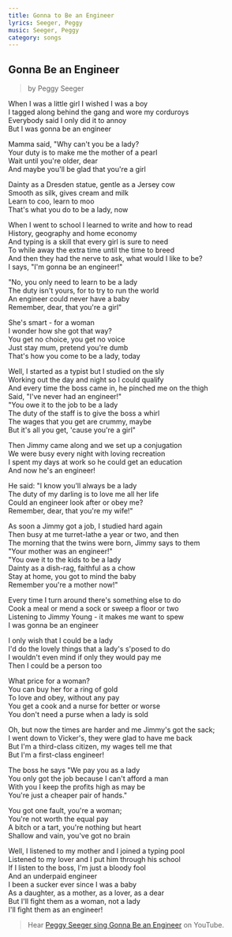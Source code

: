 ```yaml
---
title: Gonna to Be an Engineer
lyrics: Seeger, Peggy
music: Seeger, Peggy
category: songs
---
```


## Gonna Be an Engineer

> by Peggy Seeger

When I was a little girl I wished I was a boy  
I tagged along behind the gang and wore my corduroys  
Everybody said I only did it to annoy  
But I was gonna be an engineer

Mamma said, "Why can't you be a lady?  
Your duty is to make me the mother of a pearl  
Wait until you're older, dear  
And maybe you'll be glad that you're a girl

Dainty as a Dresden statue, gentle as a Jersey cow  
Smooth as silk, gives cream and milk  
Learn to coo, learn to moo  
That's what you do to be a lady, now

When I went to school I learned to write and how to read  
History, geography and home economy  
And typing is a skill that every girl is sure to need  
To while away the extra time until the time to breed  
And then they had the nerve to ask, what would I like to be?  
I says, "I'm gonna be an engineer!"

"No, you only need to learn to be a lady  
The duty isn't yours, for to try to run the world  
An engineer could never have a baby  
Remember, dear, that you're a girl"

She's smart - for a woman  
I wonder how she got that way?  
You get no choice, you get no voice  
Just stay mum, pretend you're dumb  
That's how you come to be a lady, today

Well, I started as a typist but I studied on the sly  
Working out the day and night so I could qualify  
And every time the boss came in, he pinched me on the thigh  
Said, "I've never had an engineer!"  
"You owe it to the job to be a lady  
The duty of the staff is to give the boss a whirl  
The wages that you get are crummy, maybe  
But it's all you get, 'cause you're a girl"

Then Jimmy came along and we set up a conjugation  
We were busy every night with loving recreation  
I spent my days at work so he could get an education  
And now he's an engineer!

He said: "I know you'll always be a lady  
The duty of my darling is to love me all her life  
Could an engineer look after or obey me?  
Remember, dear, that you're my wife!"

As soon a Jimmy got a job, I studied hard again  
Then busy at me turret-lathe a year or two, and then  
The morning that the twins were born, Jimmy says to them  
"Your mother was an engineer!"  
"You owe it to the kids to be a lady  
Dainty as a dish-rag, faithful as a chow  
Stay at home, you got to mind the baby  
Remember you're a mother now!"

Every time I turn around there's something else to do  
Cook a meal or mend a sock or sweep a floor or two  
Listening to Jimmy Young - it makes me want to spew  
I was gonna be an engineer

I only wish that I could be a lady  
I'd do the lovely things that a lady's s'posed to do  
I wouldn't even mind if only they would pay me  
Then I could be a person too

What price for a woman?  
You can buy her for a ring of gold  
To love and obey, without any pay  
You get a cook and a nurse for better or worse  
You don't need a purse when a lady is sold

Oh, but now the times are harder and me Jimmy's got the sack;  
I went down to Vicker's, they were glad to have me back  
But I'm a third-class citizen, my wages tell me that  
But I'm a first-class engineer!

The boss he says "We pay you as a lady  
You only got the job because I can't afford a man  
With you I keep the profits high as may be  
You're just a cheaper pair of hands."

You got one fault, you're a woman;  
You're not worth the equal pay  
A bitch or a tart, you're nothing but heart  
Shallow and vain, you've got no brain

Well, I listened to my mother and I joined a typing pool  
Listened to my lover and I put him through his school  
If I listen to the boss, I'm just a bloody fool  
And an underpaid engineer  
I been a sucker ever since I was a baby  
As a daughter, as a mother, as a lover, as a dear  
But I'll fight them as a woman, not a lady  
I'll fight them as an engineer!

> Hear [Peggy Seeger sing Gonna Be an Engineer](https://www.youtube.com/watch?v=8IGVxBb5uYk) on YouTube.
